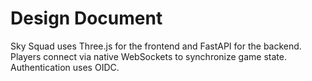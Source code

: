 # Design Document

Sky Squad uses Three.js for the frontend and FastAPI for the backend. Players connect via native WebSockets to synchronize game state. Authentication uses OIDC.
